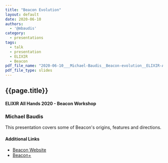 ```yaml
---
title: "Beacon Evolution"
layout: default
date: 2020-06-10
authors:
  - '@mbaudis'
category:
  - presentations
tags:
  - talk
  - presentation
  - ELIXIR
  - Beacon
pdf_file_name: "2020-06-10___Michael-Baudis__Beacon-evolution__ELIXIR-All-Hands-slides.pdf"
pdf_file_type: slides
---
```


## {{page.title}}
#### ELIXIR All Hands 2020 - Beacon Workshop
### Michael Baudis

This presentation covers some of Beacon's 
origins, features and directions.

#### Additional Links

* [Beacon Website](http://beacon-project.io)
* [Beacon+](http://beacon.progenetix.org)
